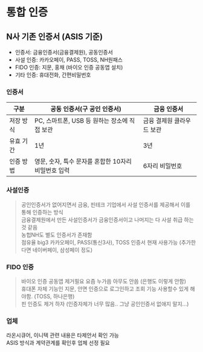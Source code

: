 # 통합 인증

## N사 기존 인증서 (ASIS 기준)
- 인증서: 금융인증서(금융결제원), 공동인증서
- 사설 인증: 카카오페이, PASS, TOSS, NH원패스
- FIDO 인증: 지문, 홍채 (바이오 인증 공동앱 설치)
- 기타 인증: 휴대전화, 간편비밀번호


### 인증서  
|구분|공동 인증서(구 공인 인증서)|금융 인증서|
| --| --| --|
|저장 방식|PC, 스마트폰, USB 등 원하는 장소에 직접 보관|금융 결제원 클라우드 보관|
|유효 기간|1년|3년|
|인증 방법|영문, 숫자, 특수 문자를 혼합한 10자리 비밀번호 입력|6자리 비밀번호|


### 사설인증 
> 공인인증서가 없어지면서 금융, 핀테크 기업에서 사설 인증서를 제공해서 이를 통해 인증하는 방식  
> 금융결제원에서 만든 사설인증서가 금융인증서이고 나머지는 다 사설 취급 하는 것 같음  
> 농헙NH도 별도 인증서가 존재함  
> 점유율 big3 카카오페이, PASS(통신3사), TOSS 인증서 현재 사용가능 (추가한다면 네이버페이, 삼성페이 정도)  

### FIDO 인증
> 바이오 인증 공동앱 제거필요 요즘 누가씀 아무도 안씀 (은행도 이렇게 안함)   
> 휴대폰 자체 기능인 지문, 안면 인증으로 로그인하고 조회 기능 사용할수 있게 해야함. (TOSS, 하나은행)   
> 핀 인증도 제거 하자 (인증자체가 너무 많음.. 그냥 공인인증서 없애지 말지...)    

### 업체 
라온시큐어, 이니텍 관련 내용은 타제안서 확인 가능   
ASIS 방식과 계약관계를 확인후 업체 선정 필요
